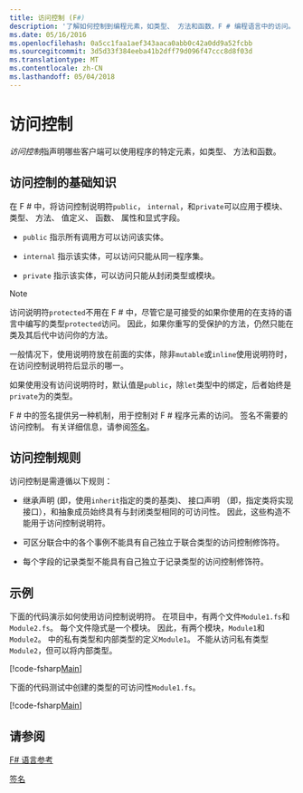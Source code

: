 ```yaml
---
title: 访问控制 (F#)
description: '了解如何控制到编程元素，如类型、 方法和函数，F # 编程语言中的访问。'
ms.date: 05/16/2016
ms.openlocfilehash: 0a5cc1faa1aef343aaca0abb0c42a0dd9a52fcbb
ms.sourcegitcommit: 3d5d33f384eeba41b2dff79d096f47ccc8d8f03d
ms.translationtype: MT
ms.contentlocale: zh-CN
ms.lasthandoff: 05/04/2018
---
```

# <a name="access-control"></a>访问控制

*访问控制*指声明哪些客户端可以使用程序的特定元素，如类型、 方法和函数。


## <a name="basics-of-access-control"></a>访问控制的基础知识
在 F # 中，将访问控制说明符`public`， `internal`，和`private`可以应用于模块、 类型、 方法、 值定义、 函数、 属性和显式字段。


- `public` 指示所有调用方可以访问该实体。

- `internal` 指示该实体，可以访问只能从同一程序集。

- `private` 指示该实体，可以访问只能从封闭类型或模块。


>[!NOTE] 
访问说明符`protected`不用在 F # 中，尽管它是可接受的如果你使用的在支持的语言中编写的类型`protected`访问。 因此，如果你重写的受保护的方法，仍然只能在类及其后代中访问你的方法。

一般情况下，使用说明符放在前面的实体，除非`mutable`或`inline`使用说明符时，在访问控制说明符后显示的哪一。

如果使用没有访问说明符时，默认值是`public`，除`let`类型中的绑定，后者始终是`private`为的类型。

F # 中的签名提供另一种机制，用于控制对 F # 程序元素的访问。 签名不需要的访问控制。 有关详细信息，请参阅[签名](signatures.md)。


## <a name="rules-for-access-control"></a>访问控制规则
访问控制是需遵循以下规则：


- 继承声明 (即，使用`inherit`指定的类的基类)、 接口声明 （即，指定类将实现接口），和抽象成员始终具有与封闭类型相同的可访问性。 因此，这些构造不能用于访问控制说明符。

- 可区分联合中的各个事例不能具有自己独立于联合类型的访问控制修饰符。

- 每个字段的记录类型不能具有自己独立于记录类型的访问控制修饰符。


## <a name="example"></a>示例
下面的代码演示如何使用访问控制说明符。 在项目中，有两个文件`Module1.fs`和`Module2.fs`。 每个文件隐式是一个模块。 因此，有两个模块，`Module1`和`Module2`。 中的私有类型和内部类型的定义`Module1`。 不能从访问私有类型`Module2`，但可以将内部类型。

[!code-fsharp[Main](../../../samples/snippets/fsharp/access-control/snippet1.fs)]
    
下面的代码测试中创建的类型的可访问性`Module1.fs`。

[!code-fsharp[Main](../../../samples/snippets/fsharp/access-control/snippet2.fs)]
    
## <a name="see-also"></a>请参阅
[F# 语言参考](index.md)

[签名](signatures.md)

